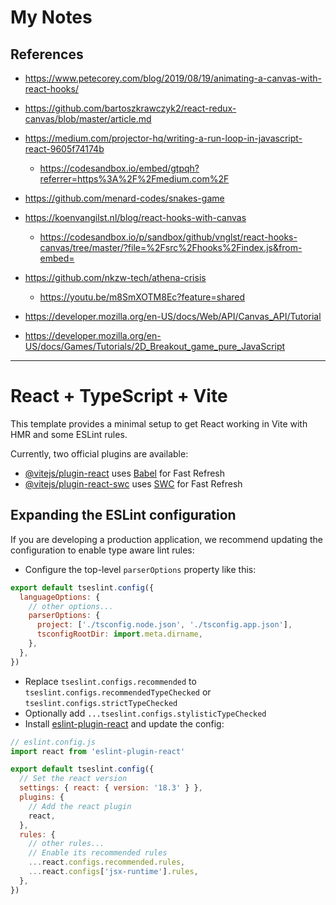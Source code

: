 # My Notes

## References

- https://www.petecorey.com/blog/2019/08/19/animating-a-canvas-with-react-hooks/
- https://github.com/bartoszkrawczyk2/react-redux-canvas/blob/master/article.md

- https://medium.com/projector-hq/writing-a-run-loop-in-javascript-react-9605f74174b
    - https://codesandbox.io/embed/gtpqh?referrer=https%3A%2F%2Fmedium.com%2F

- https://github.com/menard-codes/snakes-game

- https://koenvangilst.nl/blog/react-hooks-with-canvas
    - https://codesandbox.io/p/sandbox/github/vnglst/react-hooks-canvas/tree/master/?file=%2Fsrc%2Fhooks%2Findex.js&from-embed=

- https://github.com/nkzw-tech/athena-crisis
    - https://youtu.be/m8SmXOTM8Ec?feature=shared

- https://developer.mozilla.org/en-US/docs/Web/API/Canvas_API/Tutorial
- https://developer.mozilla.org/en-US/docs/Games/Tutorials/2D_Breakout_game_pure_JavaScript

---

# React + TypeScript + Vite

This template provides a minimal setup to get React working in Vite with HMR and some ESLint rules.

Currently, two official plugins are available:

- [@vitejs/plugin-react](https://github.com/vitejs/vite-plugin-react/blob/main/packages/plugin-react/README.md) uses [Babel](https://babeljs.io/) for Fast Refresh
- [@vitejs/plugin-react-swc](https://github.com/vitejs/vite-plugin-react-swc) uses [SWC](https://swc.rs/) for Fast Refresh

## Expanding the ESLint configuration

If you are developing a production application, we recommend updating the configuration to enable type aware lint rules:

- Configure the top-level `parserOptions` property like this:

```js
export default tseslint.config({
  languageOptions: {
    // other options...
    parserOptions: {
      project: ['./tsconfig.node.json', './tsconfig.app.json'],
      tsconfigRootDir: import.meta.dirname,
    },
  },
})
```

- Replace `tseslint.configs.recommended` to `tseslint.configs.recommendedTypeChecked` or `tseslint.configs.strictTypeChecked`
- Optionally add `...tseslint.configs.stylisticTypeChecked`
- Install [eslint-plugin-react](https://github.com/jsx-eslint/eslint-plugin-react) and update the config:

```js
// eslint.config.js
import react from 'eslint-plugin-react'

export default tseslint.config({
  // Set the react version
  settings: { react: { version: '18.3' } },
  plugins: {
    // Add the react plugin
    react,
  },
  rules: {
    // other rules...
    // Enable its recommended rules
    ...react.configs.recommended.rules,
    ...react.configs['jsx-runtime'].rules,
  },
})
```
